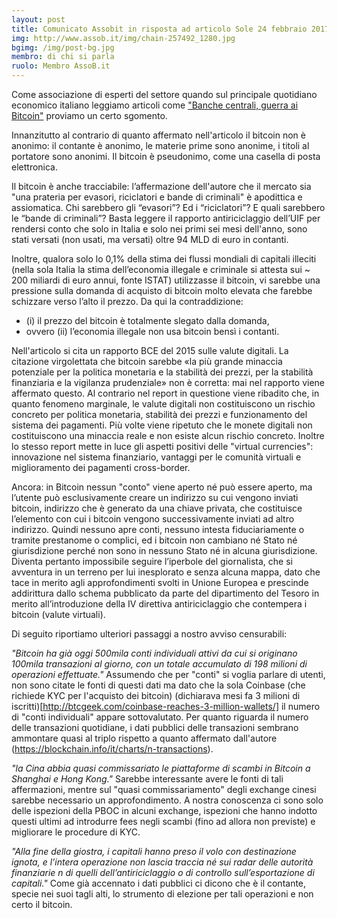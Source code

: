 ```yaml
---
layout: post
title: Comunicato Assobit in risposta ad articolo Sole 24 febbraio 2017
img: http://www.assob.it/img/chain-257492_1280.jpg
bgimg: /img/post-bg.jpg
membro: di chi si parla
ruolo: Membro AssoB.it
---
```

[//]: # "Scrivere qui  sotto un summary del post"
Come associazione di esperti del settore quando sul principale quotidiano economico italiano leggiamo 
articoli come ["Banche centrali, guerra ai Bitcoin"](http://mobile.ilsole24ore.com/solemobile/main/art/finanza-e-mercati/2017-02-23/banche-centrali-guerra-bitcoin-214809) 
proviamo un certo sgomento.

<!-- more -->
[//]: # "Scrivere qui  sotto il post in markdown"

Innanzitutto al contrario di quanto affermato nell'articolo il bitcoin non è anonimo: il contante è anonimo, 
le materie prime sono anonime, i titoli al portatore sono anonimi. Il bitcoin è pseudonimo, come una casella 
di posta elettronica.

Il bitcoin è anche tracciabile: l’affermazione dell'autore che il mercato sia "una prateria per evasori, 
riciclatori e bande di criminali" è apodittica e assiomatica. Chi sarebbero gli “evasori”? Ed i “riciclatori”? 
E quali sarebbero le “bande di criminali”? Basta leggere il rapporto antiriciclaggio dell’UIF per rendersi 
conto che solo in Italia e solo nei primi sei mesi dell'anno, sono stati versati (non usati, ma versati) oltre 
94 MLD di euro in contanti.

Inoltre, qualora solo lo 0,1% della stima dei flussi mondiali di capitali illeciti (nella sola Italia la stima 
dell’economia illegale e criminale si attesta sui ~ 200 miliardi di euro annui, fonte ISTAT) utilizzasse il bitcoin, 
vi sarebbe una pressione sulla domanda di acquisto di bitcoin molto elevata che farebbe schizzare verso l’alto il prezzo. 
Da qui la contraddizione: 
- (i) il prezzo del bitcoin è totalmente slegato dalla domanda, 
- ovvero (ii) l’economia illegale non usa bitcoin bensì i contanti.

Nell'articolo si cita un rapporto BCE del 2015 sulle valute digitali. La citazione virgolettata che bitcoin 
sarebbe «la più grande minaccia potenziale per la politica monetaria e la stabilità dei prezzi, per la stabilità 
finanziaria e la vigilanza prudenziale» non è corretta: mai nel rapporto viene affermato questo. Al contrario nel 
report in questione viene ribadito che, in quanto fenomeno marginale, le valute digitali non costituiscono un rischio 
concreto per politica monetaria, stabilità dei prezzi e funzionamento del sistema dei pagamenti. Più volte viene ripetuto 
che le monete digitali non costituiscono una minaccia reale e non esiste alcun rischio concreto. Inoltre lo stesso 
report mette in luce gli aspetti positivi delle "virtual currencies": innovazione nel sistema finanziario, vantaggi 
per le comunità virtuali e miglioramento dei pagamenti cross-border.

Ancora: in Bitcoin nessun "conto" viene aperto né può essere aperto, ma l’utente può esclusivamente creare un 
indirizzo su cui vengono inviati bitcoin, indirizzo che è generato da  una chiave privata, che costituisce 
l’elemento con cui i bitcoin vengono successivamente inviati ad altro indirizzo. Quindi nessuno apre conti, 
nessuno intesta fiduciariamente o tramite prestanome o complici, ed i bitcoin non cambiano né Stato né giurisdizione 
perché non sono in nessuno Stato né in alcuna giurisdizione. Diventa pertanto impossibile seguire l’iperbole del 
giornalista, che si avventura in un terreno per lui inesplorato e senza alcuna mappa, dato che tace in merito agli 
approfondimenti svolti in Unione Europea e prescinde addirittura dallo schema pubblicato da parte del dipartimento 
del Tesoro in merito all’introduzione della IV direttiva antiriciclaggio che contempera i bitcoin (valute virtuali).
 
Di seguito riportiamo ulteriori passaggi a nostro avviso censurabili:  

*"Bitcoin ha già oggi 500mila conti individuali attivi da cui si originano 100mila transazioni al giorno, con un 
totale accumulato di 198 milioni di operazioni effettuate."*
Assumendo che per "conti" si voglia parlare di utenti, non sono citate le fonti di questi dati ma dato che la sola 
Coinbase (che richiede KYC per l'acquisto dei bitcoin) 
(dichiarava mesi fa 3 milioni di iscritti)[http://btcgeek.com/coinbase-reaches-3-million-wallets/] il numero di 
"conti individuali" appare sottovalutato. 
Per quanto riguarda il numero delle transazioni quotidiane, i dati pubblici delle transazioni sembrano ammontare 
quasi al triplo rispetto a quanto affermato dall'autore (https://blockchain.info/it/charts/n-transactions).

*"la Cina abbia quasi commissariato le piattaforme di scambi in Bitcoin a Shanghai e Hong Kong."*
Sarebbe interessante avere le fonti di tali affermazioni, mentre sul "quasi commissariamento" degli exchange cinesi 
sarebbe necessario un approfondimento. A nostra conoscenza ci sono solo delle ispezioni della PBOC in alcuni exchange, 
ispezioni che hanno indotto questi ultimi ad introdurre fees negli scambi (fino ad allora non previste) e migliorare 
le procedure di KYC.

*"Alla fine della giostra, i capitali hanno preso il volo con destinazione ignota, e l’intera operazione non 
lascia traccia né sui radar delle autorità finanziarie n di quelli dell’antiriciclaggio o di controllo 
sull’esportazione di capitali."*
Come già accennato i dati pubblici ci dicono che è il contante, specie nei suoi tagli alti, 
lo strumento di elezione per tali operazioni e non certo il bitcoin.




